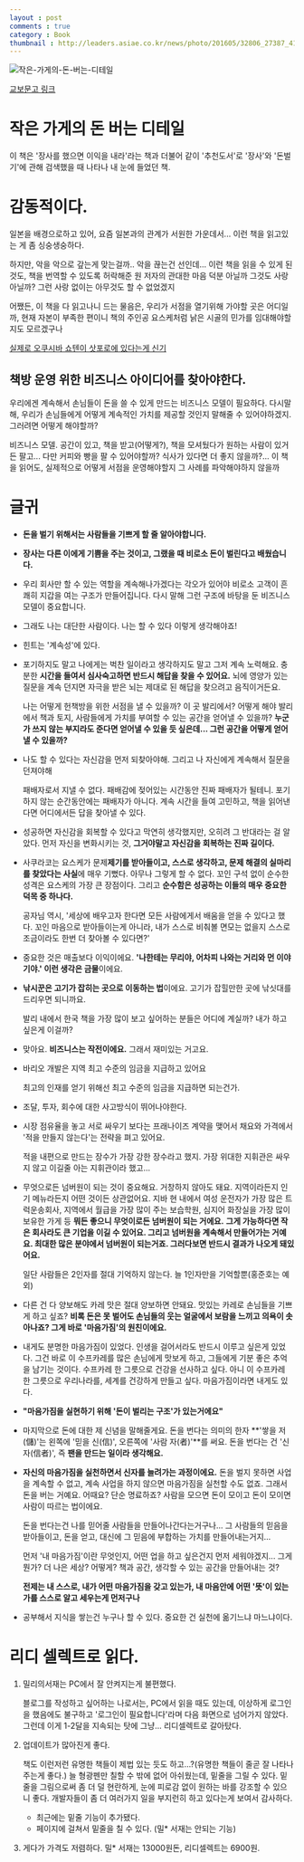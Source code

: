 ```yaml
---
layout : post
comments : true 
category : Book
thumbnail : http://leaders.asiae.co.kr/news/photo/201605/32806_27387_4142.jpg
---
```



![작은-가게의-돈-버는-디테일](http://image.yes24.com/momo/TopCate0001/kepub/L_472241.jpg)

[교보문고 링크](http://app.ac/0qIoAn253)

# 작은 가게의 돈 버는 디테일

이 책은 '장사를 했으면 이익을 내라'라는 책과 더불어 같이 '추천도서'로 '장사'와 '돈벌기'에 관해 검색했을 때 나타나 내 눈에 들었던 책.


# 감동적이다.
일본을 배경으로하고 있어, 요즘 일본과의 관계가 서원한 가운데서... 이런 책을 읽고있는 게 좀 싱숭생숭하다.

하지만, 악을 악으로 갚는게 맞는걸까.. 악을 끊는건 선인데...
이런 책을 읽을 수 있게 된 것도, 책을 번역할 수 있도록 허락해준 원 저자의 관대한 마음 덕분 아닐까 그것도 사랑 아닐까? 그런 사랑 없이는 아무것도 할 수 없었겠지

어쨌든, 이 책을 다 읽고나니 드는 물음은, 우리가 서점을 열기위해 가야할 곳은 어디일까, 현재 자본이 부족한 편이니 책의 주인공 요스케처럼 낡은 시골의 민가를 임대해야할지도 모르겠구나

[실제로 오쿠시바 쇼텐이 삿포로에 있다는게 신기](https://www.google.com/maps/place/%EC%98%A4%EC%BF%A0%EC%8B%9C%EB%B0%94%EC%87%BC%ED%85%90/@43.0589713,141.3372181,15z/data=!4m8!1m2!2m1!1z7IK_7Y-s66GcIOyKpO2UhOy5tOugiCDsmKTsv6Dsi5zrsJTsh7zthZA!3m4!1s0x5f0b290acd8b439d:0x3f389af670e1d18a!8m2!3d43.0690433!4d141.3524191)

## 책방 운영 위한 비즈니스 아이디어를 찾아야한다.

우리에겐 계속해서 손님들이 돈을 쓸 수 있게 만드는 비즈니스 모델이 필요하다. 다시말해, 우리가 손님들에게 어떻게 계속적인 가치를 제공할 것인지 말해줄 수 있어야하겠지.
그러려면 어떻게 해야할까? 


비즈니스 모델. 공간이 있고, 책을 받고(어떻게?), 책을 모셔뒀다가 원하는 사람이 있거든 팔고... 다만 커피와 빵을 팔 수 있어야할까? 식사가 있다면 더 좋지 않을까?... 이 책을 읽어도, 실제적으로 어떻게 서점을 운영해야할지 그 사례를 파악해야하지 않을까





# 글귀

- **돈을 벌기 위해서는 사람들을 기쁘게 할 줄 알아야합니다.**

- **장사는 다른 이에게 기쁨을 주는 것이고, 그랬을 때 비로소 돈이 벌린다고 배웠습니다.**

- 우리 회사만 할 수 있는 역할을 계속해나가겠다는 각오가 있어야 비로소 고객이 흔쾌히 지갑을 여는 구조가 만들어집니다. 다시 말해 그런 구조에 바탕을 둔 비즈니스 모델이 중요합니다.

- 그래도 나는 대단한 사람이다. 나는 할 수 있다 이렇게 생각해야죠!
  
- 힌트는 '계속성'에 있다.

- 포기하지도 말고 나에게는 벅찬 일이라고 생각하지도 말고 그저 계속 노력해요. 충분한 **시간을 들여서 심사숙고하면 반드시 해답을 찾을 수 있어요.** 뇌에 영양가 있는 질문을 계속 던지면 자극을 받은 뇌는 제대로 된 해답을 찾으려고 음직이거든요.

    나는 어떻게 헌책방을 위한 서점을 낼 수 있을까? 이 곳 발리에서? 어떻게 해야 발리에서 책과 토지, 사람들에게 가치를 부여할 수 있는 공간을 얻어낼 수 있을까? **누군가 쓰지 않는 부지라도 준다면 얻어낼 수 있을 듯 싶은데... 그런 공간을 어떻게 얻어낼 수 있을까?**

- 나도 할 수 있다는 자신감을 먼저 되찾아야해. 그리고 나 자신에게 계속해서 질문을 던져야해

    패배자로서 지낼 수 없다. 패배감에 젖어있는 시간동안 진짜 패배자가 될테니. 포기하지 않는 순간동안에는 패배자가 아니다. 계속 시간을 들여 고민하고, 책을 읽어낸다면 어디에서든 답을 찾아낼 수 있다.

- 성공하면 자신감을 회복할 수 있다고 막연히 생각했지만, 오히려 그 반대라는 걸 알았다. 먼저 자신을 변화시키는 것, **그거야말고 자신감을 회복하는 진짜 길이다.**


- 사쿠라코는 요스케가 문제**제기를 받아들이고, 스스로 생각하고, 문제 해결의 실마리를 찾았다는 사실**에 매우 기뻤다. 아무나 그렇게 할 수 없다. 꼬인 구석 없이 순수한 성격은 요스케의 가장 큰 장점이다. 그리고 **순수함은 성공하는 이들의 매우 중요한 덕목 중 하나다.**

    공자님 역시, '세상에 배우고자 한다면 모든 사람에게서 배움을 얻을 수 있다고 했다. 꼬인 마음으로 받아들이는게 아니라, 내가 스스로 비춰볼 면모는 없을지 스스로 조금이라도 한번 더 찾아볼 수 있다면?'

- 중요한 것은 매출보다 이익이에요. **'나한테는 무리야, 어차피 나와는 거리와 먼 이야기야.' 이런 생각은 금물**이에요.

- **낚시꾼은 고기가 잡히는 곳으로 이동하는 법**이에요. 고기가 잡힐만한 곳에 낚싯대를 드리우면 되니까요.

    발리 내에서 한국 책을 가장 많이 보고 싶어하는 분들은 어디에 계실까? 내가 하고 싶은게 이걸까?

- 맞아요. **비즈니스는 작전이에요.** 그래서 재미있는 거고요.

- 바리오 개발은 지역 최고 수준의 임금을 지급하고 있어요

    최고의 인재를 얻기 위해선 최고 수준의 임금을 지급하면 되는건가.

- 조달, 투자, 회수에 대한 사고방식이 뛰어나야한다. 

- 시장 점유율을 놓고 서로 싸우기 보다는 프래나이즈 계약을 맺어서 채요와 가격에서 '적을 만들지 않는다'는 전략을 펴고 있어요.

    적을 내편으로 만드는 장수가 가장 강한 장수라고 했지. 가장 위대한 지휘관은 싸우지 않고 이길줄 아는 지휘관이라 했고...

- 무엇으로든 넘버원이 되는 것이 중요해요. 거창하지 않아도 돼요. 지역이라든지 인기 메뉴라든지 어떤 것이든 상관없어요. 지바 현 내에서 여성 운전자가 가장 많은 트럭운송회사, 지역에서 월급을 가장 많이 주는 보습학원, 심지어 화장실을 가장 많이 보유한 가게 등 **뭐든 좋으니 무엇이로든 넘버원이 되는 거에요.** **그게 가능하다면 작은 회사라도 큰 기업을 이길 수 있어요. 그리고 넘버원을 계속해서 만들어가는 거예요. 최대한 많은 분야에서 넘버원이 되는거죠. 그러다보면 반드시 결과가 나오게 돼있어요.**
  
  일단 사람들은 2인자를 절대 기억하지 않는다. 늘 1인자만을 기억할뿐(홍준호는 예외)

- 다른 건 다 양보해도 카레 맛은 절대 양보하면 안돼요. 맛있는 카레로 손님들을 기쁘게 하고 싶죠? **비록 돈은 못 벌어도 손님들의 웃는 얼굴에서 보람을 느끼고 의욕이 솟아나죠? 그게 바로 '마음가짐'의 원친이에요.**

- 내게도 분명한 마음가짐이 있었다. 인생을 걸어서라도 반드시 이루고 싶은게 있었다. 그건 바로 이 수프카레를 많은 손님에게 맛보게 하고, 그들에게 기분 좋은 추억을 남기는 것이다. 수프카레 한 그릇으로 건강을 선사하고 싶다. 아니 이 수프카레 한 그릇으로 우리나라를, 세계를 건강하게 만들고 싶다. 마음가짐이라면 내게도 있다.
- **"마음가짐을 실현하기 위해 '돈이 벌리는 구조'가 있는거에요"**


- 마지막으로 돈에 대한 제 신념을 말해줄게요. 돈을 번다는 의미의 한자 **'쌓을 저(儲)'는 왼쪽에 '믿을 신(信)', 오른쪽에 '사람 자(者)'**를 써요. 돈을 번다는 건 '신자(信者)', 즉 **팬을 만드는 일이라 생각해요.**
- **자신의 마음가짐을 실천하면서 신자를 늘려가는 과정이에요.** 돈을 벌지 못하면 사업을 계속할 수 없고, 계속 사업을 하지 않으면 마음가짐을 실천할 수도 없죠. 그래서 돈을 버는 거예요. 어때요? 단순 명료하죠? 사람을 모으면 돈이 모이고 돈이 모이면 사람이 따르는 법이에요.


    돈을 번다는건 나를 믿어줄 사람들을 만들어나간다는거구나... 그 사람들의 믿음을 받아들이고, 돈을 얻고, 대신에 그 믿음에 부합하는 가치를 만들어내는거지...

    먼저 '내 마음가짐'이란 무엇인지, 어떤 업을 하고 싶은건지 먼저 세워야겠지... 그게 뭔가? 더 나은 세상? 어떻게? 책과 공간, 생각할 수 있는 공간을 만들어내는 것? 
    
    **전제는 내 스스로, 내가 어떤 마음가짐을 갖고 있는가, 내 마음안에 어떤 '뜻'이 있는가를 스스로 알고 세우는게 먼저구나**

- 공부해서 지식을 쌓는건 누구나 할 수 있다. 중요한 건 실천에 옮기느냐 마느냐이다.


# 리디 셀렉트로 읽다.

1. 밀리의서재는 PC에서 잘 안켜지는게 불편했다. 

   블로그를 작성하고 싶어하는 나로서는, PC에서 읽을 때도 있는데, 이상하게 로그인을 했음에도 불구하고 '로그인이 필요합니다'라며 다음 화면으로 넘어가지 않았다. 그런데 이게 1-2달을 지속되는 탓에 그냥... 리디셀렉트로 갈아탔다.

2. 업데이트가 많아진게 좋다. 

   책도 이런저런 유명한 책들이 제법 있는 듯도 하고...?(유명한 책들이 줄곧 잘 나타나주는게 좋다.) 
   늘 형광펜만 칠할 수 밖에 없어 아쉬웠는데,
   밑줄을 그릴 수 있다. 밑줄을 그림으로써 좀 더 덜 현란하게, 눈에 피로감 없이 원하는 바를 강조할 수 있으니 좋다.
   개발자들이 좀 더 여러가지 일을 부지런히 하고 있다는게 보여서 감사하다.

    - 최근에는 밑줄 기능이 추가됐다.
    - 페이지에 걸쳐서 밑줄을 칠 수 있다. (밀* 서재는 안되는 기능)

3. 게다가 가격도 저렴하다.
    밀* 서재는 13000원돈, 리디셀렉트는 6900원.

